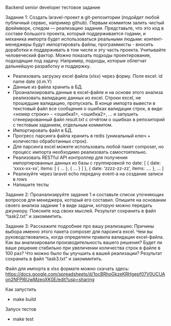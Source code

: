 Backend senior developer тестовое задание

Задание 1:
Создать laravel-проект в git-репозитории (подойдет любой публичный сервис, например github). Первым коммитом залить чистый фреймворк, следом — реализацию задания.
Представьте, что это код в составе большого проекта, который поддерживается годами, и механика импорта будет использоваться реальными людьми: контент-менеджеры будут импортировать файлы, программисты - вносить доработки и поддерживать в том числе и эту часть проекта. Учитывайте человеческий фактор. Можно показать подходы проектирования, подходящие под задачу.
Например, подходы, которые облегчат дальнейшую разработку и поддержку.


- Реализовать загрузку excel файла (xlsx) через форму.
Поля excel:
id
name
date (d.m.Y)
- Данные из файла хранить в БД.
- Проанализировать данные в excel-файле и на основе этого анализа реализовать валидацию данных из excel.
Строки excel, не прошедшие валидацию, пропускать.
В конце импорта вывести в текстовый файл все сообщения о ошибках валидации строк, в виде:
<номер строки> - <ошибка1>, <ошибка2>, …
и запушить сгенерированный файл result.txt с отчётом о ошибках в репозиторий с тестовым заданием, отдельным коммитом.
- Импортировать файл в БД.
- Прогресс парсинга файла хранить в redis (уникальный ключ + количество обработанных строк).
- Для парсинга excel можете использовать любой пакет composer, но процесс импорта необходимо реализовать самостоятельно.
- Реализовать RESTful API контроллер для получения импортированных данных из базы с группировкой по date:
[
{
date: ‘xxxx-xx-xx’,
items: [
{
…
},
{
…
}
]
},
{
date: ‘zzzz-zz-zz’,
items: ….
},
…
]
- Реализуйте через laravel echo передачу event-а на создание записи в rows
- Напишите тесты

Задание 2:
Проанализируйте задание 1 и составьте список уточняющих вопросов для менеджера, который его составил. Опишите на основании своего анализа задание 1 в виде задачи, которую можно передать джуниору. Поясните ход своих мыслей. Результат сохранить в файл “task2.txt” и закоммитить.

Задание 3:
Расскажите подробнее про вашу реализацию:
Причины выбора именно этого пакета composer для парсинга excel.
Чем вы руководствовались, когда определяли правила валидации excel-файла.
Как вы анализировали производительность вашего решения?
Будет ли ваше решение стабильно при увеличении количества строк в файле в 100 раз?
Что можно было бы улучшить в вашей реализации?
Результат сохранить в файл “task3.txt” и закоммитить.


Файл для импорта в xlsx формате можно скачать здесь: https://docs.google.com/spreadsheets/d/1ocBRhoGkzeKRHgepf07V0UCUAon2NFPl6UwMzeoXK0E/edit?usp=sharing

Как запустить
- make build

Запуск тестов
- make test
